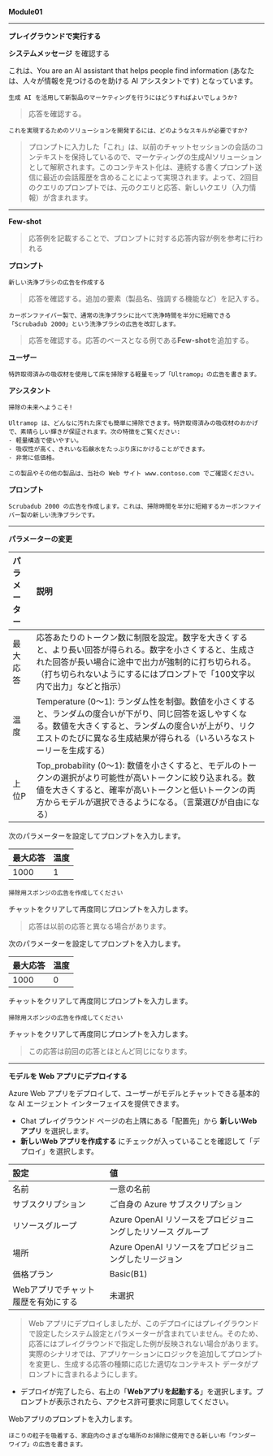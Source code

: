 **Module01**

---

**プレイグラウンドで実行する**

**システムメッセージ** を確認する

これは、You are an AI assistant that helps people find information (あなたは、人々が情報を見つけるのを助ける AI アシスタントです) となっています。

```prompt
生成 AI を活用して新製品のマーケティングを行うにはどうすればよいでしょうか?
```

 > 応答を確認する。

```prompt
これを実現するためのソリューションを開発するには、どのようなスキルが必要ですか?
```

 > プロンプトに入力した「これ」は、以前のチャットセッションの会話のコンテキストを保持しているので、マーケティングの生成AIソリューションとして解釈されます。このコンテキスト化は、連続する書くプロンプト送信に最近の会話履歴を含めることによって実現されます。よって、2回目のクエリのプロンプトでは、元のクエリと応答、新しいクエリ（入力情報）が含まれます。

---

**Few-shot**

 > 応答例を記載することで、プロンプトに対する応答内容が例を参考に行われる

**プロンプト**

```prompt
新しい洗浄ブラシの広告を作成する
```

> 応答を確認する。追加の要素（製品名、強調する機能など）を記入する。

```prompt
カーボンファイバー製で、通常の洗浄ブラシに比べて洗浄時間を半分に短縮できる「Scrubadub 2000」という洗浄ブラシの広告を改訂します。
```

> 応答を確認する。応答のベースとなる例である**Few-shot**を追加する。

**ユーザー**

```prompt
特許取得済みの吸収材を使用して床を掃除する軽量モップ「Ultramop」の広告を書きます。
```

**アシスタント**

```prompt
掃除の未来へようこそ!

Ultramop は、どんなに汚れた床でも簡単に掃除できます。特許取得済みの吸収材のおかげで、素晴らしい輝きが保証されます。次の特徴をご覧ください:
- 軽量構造で使いやすい。
- 吸収性が高く、きれいな石鹸水をたっぷり床にかけることができます。
- 非常に低価格。

この製品やその他の製品は、当社の Web サイト www.contoso.com でご確認ください。
```

**プロンプト**

```prompt
Scrubadub 2000 の広告を作成します。これは、掃除時間を半分に短縮するカーボンファイバー製の新しい洗浄ブラシです。
```

---

**パラメーターの変更**

|パラメーター|説明|
|:----|:----|
|最大応答|応答あたりのトークン数に制限を設定。数字を大きくすると、より長い回答が得られる。数字を小さくすると、生成された回答が長い場合に途中で出力が強制的に打ち切られる。（打ち切られないようにするにはプロンプトで「100文字以内で出力」などと指示）|
|温度|Temperature (0～1): ランダム性を制御。数値を小さくすると、ランダムの度合いが下がり、同じ回答を返しやすくなる。数値を大きくすると、ランダムの度合いが上がり、リクエストのたびに異なる生成結果が得られる（いろいろなストーリーを生成する）|
|上位P|Top_probability (0～1): 数値を小さくすると、モデルのトークンの選択がより可能性が高いトークンに絞り込まれる。数値を大きくすると、確率が高いトークンと低いトークンの両方からモデルが選択できるようになる。（言葉選びが自由になる）|

次のパラメーターを設定してプロンプトを入力します。

|最大応答|温度|
|:----|:----|
|1000|1|

```prompt
掃除用スポンジの広告を作成してください
```
チャットをクリアして再度同じプロンプトを入力します。

 > 応答は以前の応答と異なる場合があります。


次のパラメーターを設定してプロンプトを入力します。

|最大応答|温度|
|:----|:----|
|1000|0|

チャットをクリアして再度同じプロンプトを入力します。

```prompt
掃除用スポンジの広告を作成してください
```

チャットをクリアして再度同じプロンプトを入力します。

 > この応答は前回の応答とほとんど同じになります。

---

**モデルを Web アプリにデプロイする**

Azure Web アプリをデプロイして、ユーザーがモデルとチャットできる基本的な AI エージェント インターフェイスを提供できます。

- Chat プレイグラウンド ページの右上隅にある「配置先」から **新しいWeb アプリ** を選択します。
- **新しいWeb アプリを作成する** にチェックが入っていることを確認して「デプロイ」を選択します。 

|設定|値|
|:----|:----|
|名前|一意の名前|
|サブスクリプション|ご自身の Azure サブスクリプション|
|リソースグループ|Azure OpenAI リソースをプロビジョニングしたリソース グループ|
|場所|Azure OpenAI リソースをプロビジョニングしたリージョン|
|価格プラン|Basic(B1)|
|Webアプリでチャット履歴を有効にする|未選択|

 > Web アプリにデプロイしましたが、このデプロイにはプレイグラウンドで設定したシステム設定とパラメーターが含まれていません。そのため、応答にはプレイグラウンドで指定した例が反映されない場合があります。実際のシナリオでは、アプリケーションにロジックを追加してプロンプトを変更し、生成する応答の種類に応じた適切なコンテキスト データがプロンプトに含まれるようにします。

- デプロイが完了したら、右上の「**Webアプリを起動する**」を選択します。プロンプトが表示されたら、アクセス許可要求に同意してください。

Webアプリのプロンプトを入力します。

```prompt
ほこりの粒子を吸着する、家庭内のさまざな場所のお掃除に使用できる新しい布「ワンダー ワイプ」の広告を書きます。
```

